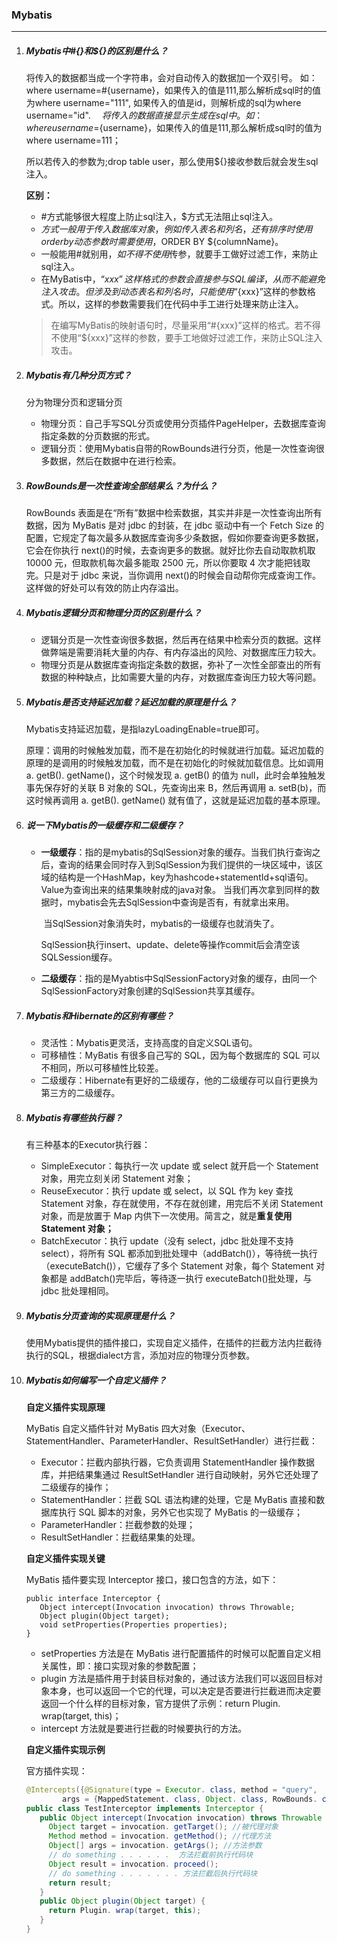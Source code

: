 ### Mybatis

***

1. ##### Mybatis中#{}和${}的区别是什么？

   将传入的数据都当成一个字符串，会对自动传入的数据加一个双引号。
   如：where username=#{username}，如果传入的值是111,那么解析成sql时的值为where username="111", 如果传入的值是id，则解析成的sql为where username="id".　
   $将传入的数据直接显示生成在sql中。
   如：where username=${username}，如果传入的值是111,那么解析成sql时的值为where username=111；

   所以若传入的参数为;drop table user，那么使用${}接收参数后就会发生sql注入。

   **区别：**

   - \#方式能够很大程度上防止sql注入，$方式无法阻止sql注入。
   - $方式一般用于传入数据库对象，例如传入表名和列名，还有排序时使用order by动态参数时需要使用$，ORDER BY ${columnName}。
   - 一般能用#就别用$，如不得不使用$传参，就要手工做好过滤工作，来防止sql注入。
   - 在MyBatis中，“${xxx}”这样格式的参数会直接参与SQL编译，从而不能避免注入攻击。但涉及到动态表名和列名时，只能使用“${xxx}”这样的参数格式。所以，这样的参数需要我们在代码中手工进行处理来防止注入。

   > 在编写MyBatis的映射语句时，尽量采用“#{xxx}”这样的格式。若不得不使用“${xxx}”这样的参数，要手工地做好过滤工作，来防止SQL注入攻击。 

2. ##### Mybatis有几种分页方式？

   分为物理分页和逻辑分页

   - 物理分页：自己手写SQL分页或使用分页插件PageHelper，去数据库查询指定条数的分页数据的形式。
   - 逻辑分页：使用Mybatis自带的RowBounds进行分页，他是一次性查询很多数据，然后在数据中在进行检索。

3. ##### RowBounds是一次性查询全部结果么？为什么？

   RowBounds 表面是在“所有”数据中检索数据，其实并非是一次性查询出所有数据，因为 MyBatis 是对 jdbc 的封装，在 jdbc 驱动中有一个 Fetch Size 的配置，它规定了每次最多从数据库查询多少条数据，假如你要查询更多数据，它会在你执行 next()的时候，去查询更多的数据。就好比你去自动取款机取 10000 元，但取款机每次最多能取 2500 元，所以你要取 4 次才能把钱取完。只是对于 jdbc 来说，当你调用 next()的时候会自动帮你完成查询工作。这样做的好处可以有效的防止内存溢出。 

4. ##### Mybatis逻辑分页和物理分页的区别是什么？

   - 逻辑分页是一次性查询很多数据，然后再在结果中检索分页的数据。这样做弊端是需要消耗大量的内存、有内存溢出的风险、对数据库压力较大。
   - 物理分页是从数据库查询指定条数的数据，弥补了一次性全部查出的所有数据的种种缺点，比如需要大量的内存，对数据库查询压力较大等问题。

5. ##### Mybatis是否支持延迟加载？延迟加载的原理是什么？

   Mybatis支持延迟加载，是指lazyLoadingEnable=true即可。

   原理：调用的时候触发加载，而不是在初始化的时候就进行加载。延迟加载的原理的是调用的时候触发加载，而不是在初始化的时候就加载信息。比如调用 a. getB(). getName()，这个时候发现 a. getB() 的值为 null，此时会单独触发事先保存好的关联 B 对象的 SQL，先查询出来 B，然后再调用 a. setB(b)，而这时候再调用 a. getB(). getName() 就有值了，这就是延迟加载的基本原理。 

6. ##### 说一下Mybatis的一级缓存和二级缓存？

   - **一级缓存**：指的是mybatis的SqlSession对象的缓存。当我们执行查询之后，查询的结果会同时存入到SqlSession为我们提供的一块区域中，该区域的结构是一个HashMap，key为hashcode+statementId+sql语句。Value为查询出来的结果集映射成的java对象。 当我们再次拿到同样的数据时，mybatis会先去SqlSession中查询是否有，有就拿出来用。

     ​		当SqlSession对象消失时，mybatis的一级缓存也就消失了。

     ​		SqlSession执行insert、update、delete等操作commit后会清空该SQLSession缓存。

   - **二级缓存**：指的是Myabtis中SqlSessionFactory对象的缓存，由同一个SqlSessionFactory对象创建的SqlSession共享其缓存。

7. ##### Mybatis和Hibernate的区别有哪些？

   - 灵活性：Mybatis更灵活，支持高度的自定义SQL语句。
   - 可移植性：MyBatis 有很多自己写的 SQL，因为每个数据库的 SQL 可以不相同，所以可移植性比较差。 
   - 二级缓存：Hibernate有更好的二级缓存，他的二级缓存可以自行更换为第三方的二级缓存。

8. ##### Mybatis有哪些执行器？

   有三种基本的Executor执行器：

   - SimpleExecutor：每执行一次 update 或 select 就开启一个 Statement 对象，用完立刻关闭 Statement 对象； 
   - ReuseExecutor：执行 update 或 select，以 SQL 作为 key 查找 Statement 对象，存在就使用，不存在就创建，用完后不关闭 Statement 对象，而是放置于 Map 内供下一次使用。简言之，就是**重复使用 Statement 对象；**
   - BatchExecutor：执行 update（没有 select，jdbc 批处理不支持 select），将所有 SQL 都添加到批处理中（addBatch()），等待统一执行（executeBatch()），它缓存了多个 Statement 对象，每个 Statement 对象都是 addBatch()完毕后，等待逐一执行 executeBatch()批处理，与 jdbc 批处理相同。

9. ##### Mybatis分页查询的实现原理是什么？

   使用Mybatis提供的插件接口，实现自定义插件，在插件的拦截方法内拦截待执行的SQL，根据dialect方言，添加对应的物理分页参数。

10. ##### Mybatis如何编写一个自定义插件？

    **自定义插件实现原理**

    MyBatis 自定义插件针对 MyBatis 四大对象（Executor、StatementHandler、ParameterHandler、ResultSetHandler）进行拦截：

    - Executor：拦截内部执行器，它负责调用 StatementHandler 操作数据库，并把结果集通过 ResultSetHandler 进行自动映射，另外它还处理了二级缓存的操作；
    - StatementHandler：拦截 SQL 语法构建的处理，它是 MyBatis 直接和数据库执行 SQL 脚本的对象，另外它也实现了 MyBatis 的一级缓存；
    - ParameterHandler：拦截参数的处理；
    - ResultSetHandler：拦截结果集的处理。

    **自定义插件实现关键**

    MyBatis 插件要实现 Interceptor 接口，接口包含的方法，如下：

    ```text
    public interface Interceptor {   
       Object intercept(Invocation invocation) throws Throwable;       
       Object plugin(Object target);    
       void setProperties(Properties properties);
    }
    ```

    - setProperties 方法是在 MyBatis 进行配置插件的时候可以配置自定义相关属性，即：接口实现对象的参数配置；
    - plugin 方法是插件用于封装目标对象的，通过该方法我们可以返回目标对象本身，也可以返回一个它的代理，可以决定是否要进行拦截进而决定要返回一个什么样的目标对象，官方提供了示例：return Plugin. wrap(target, this)；
    - intercept 方法就是要进行拦截的时候要执行的方法。

    **自定义插件实现示例**

    官方插件实现：

    ```java
    @Intercepts({@Signature(type = Executor. class, method = "query",
            args = {MappedStatement. class, Object. class, RowBounds. class, ResultHandler. class})})
    public class TestInterceptor implements Interceptor {
       public Object intercept(Invocation invocation) throws Throwable {
         Object target = invocation. getTarget(); //被代理对象
         Method method = invocation. getMethod(); //代理方法
         Object[] args = invocation. getArgs(); //方法参数
         // do something . . . . . .  方法拦截前执行代码块
         Object result = invocation. proceed();
         // do something . . . . . . . 方法拦截后执行代码块
         return result;
       }
       public Object plugin(Object target) {
         return Plugin. wrap(target, this);
       }
    }
    ```